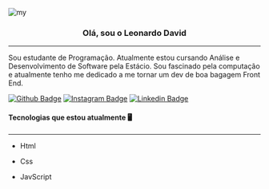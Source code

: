 ![my](https://user-images.githubusercontent.com/104696611/178117839-e49e1295-fb8c-4377-b142-5ec14059d902.gif)



<h3 align="center">Olá, sou o Leonardo David</h3>

---



<p> Sou estudante de Programação. Atualmente estou cursando Análise e Desenvolvimento de Software pela Estácio. Sou fascinado pela computação e atualmente tenho me dedicado a me tornar um dev de boa bagagem Front End.  </p>

[![Github Badge](https://img.shields.io/badge/-Facebook-blue?style=for-the-badge&logo=Facebook&logoColor=white&link=https://github.com/arthurspk)](https://www.facebook.com/Leoodaviid)  [![Instagram Badge](https://img.shields.io/badge/-instagram-red?style=for-the-badge&logo=instagram&logoColor=white&link=https://github.com/arthurspk)](https://instagram.com/leoodaviid?igshid=YmMyMTA2M2Y=)   [![ Linkedin Badge ](https://img.shields.io/badge/-Linkedin-blue?style=for-the-badge&logo=Linkedin&logoColor=white&link=https://github.com/arthurspk)](https://www.linkedin.com/in/leoodaviid/)

#### Tecnologias que estou atualmente :desktop_computer:
---

- Html

- Css

- JavScript

  
